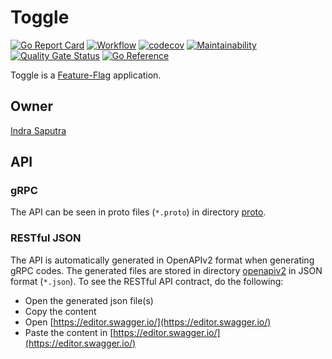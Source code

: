 # Toggle

[![Go Report Card](https://goreportcard.com/badge/github.com/indrasaputra/toggle)](https://goreportcard.com/report/github.com/indrasaputra/toggle)
[![Workflow](https://github.com/indrasaputra/toggle/workflows/Test/badge.svg)](https://github.com/indrasaputra/toggle/actions)
[![codecov](https://codecov.io/gh/indrasaputra/toggle/branch/main/graph/badge.svg?token=TF36qAeLI0)](https://codecov.io/gh/indrasaputra/toggle)
[![Maintainability](https://api.codeclimate.com/v1/badges/019a5e0793400e5e90ba/maintainability)](https://codeclimate.com/github/indrasaputra/toggle/maintainability)
[![Quality Gate Status](https://sonarcloud.io/api/project_badges/measure?project=indrasaputra_toggle&metric=alert_status)](https://sonarcloud.io/dashboard?id=indrasaputra_toggle)
[![Go Reference](https://pkg.go.dev/badge/github.com/indrasaputra/toggle.svg)](https://pkg.go.dev/github.com/indrasaputra/toggle)

Toggle is a [Feature-Flag](https://martinfowler.com/articles/feature-toggles.html) application.

## Owner

[Indra Saputra](https://github.com/indrasaputra)

## API

### gRPC

The API can be seen in proto files (`*.proto`) in directory [proto](/proto).

### RESTful JSON

The API is automatically generated in OpenAPIv2 format when generating gRPC codes.
The generated files are stored in directory [openapiv2](/openapiv2) in JSON format (`*.json`).
To see the RESTful API contract, do the following:
- Open the generated json file(s)
- Copy the content
- Open [https://editor.swagger.io/](https://editor.swagger.io/)
- Paste the content in [https://editor.swagger.io/](https://editor.swagger.io/)